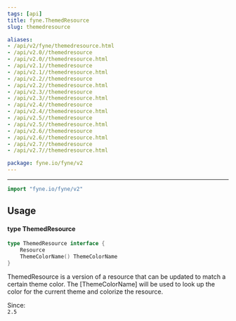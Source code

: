 ```yaml
---
tags: [api]
title: fyne.ThemedResource
slug: themedresource

aliases:
- /api/v2/fyne/themedresource.html
- /api/v2.0//themedresource
- /api/v2.0//themedresource.html
- /api/v2.1//themedresource
- /api/v2.1//themedresource.html
- /api/v2.2//themedresource
- /api/v2.2//themedresource.html
- /api/v2.3//themedresource
- /api/v2.3//themedresource.html
- /api/v2.4//themedresource
- /api/v2.4//themedresource.html
- /api/v2.5//themedresource
- /api/v2.5//themedresource.html
- /api/v2.6//themedresource
- /api/v2.6//themedresource.html
- /api/v2.7//themedresource
- /api/v2.7//themedresource.html

package: fyne.io/fyne/v2
---
```



---
```go
import "fyne.io/fyne/v2"
```

## Usage

#### type ThemedResource

```go
type ThemedResource interface {
	Resource
	ThemeColorName() ThemeColorName
}
```

ThemedResource is a version of a resource that can be updated to match a certain theme color. The [ThemeColorName] will be used to look up the color for the current theme and colorize the resource.


<div class="since">Since: <code>
2.5</code></div>

